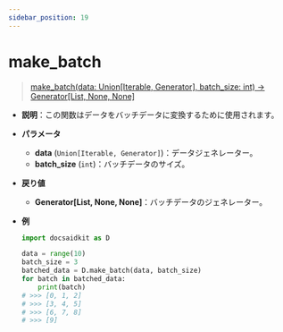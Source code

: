 ```yaml
---
sidebar_position: 19
---
```


# make_batch

> [make_batch(data: Union[Iterable, Generator], batch_size: int) -> Generator[List, None, None]](https://github.com/DocsaidLab/DocsaidKit/blob/71170598902b6f8e89a969f1ce27ed4fd05b2ff2/docsaidkit/utils/utils.py#L13)

- **説明**：この関数はデータをバッチデータに変換するために使用されます。

- **パラメータ**

  - **data** (`Union[Iterable, Generator]`)：データジェネレーター。
  - **batch_size** (`int`)：バッチデータのサイズ。

- **戻り値**

  - **Generator[List, None, None]**：バッチデータのジェネレーター。

- **例**

  ```python
  import docsaidkit as D

  data = range(10)
  batch_size = 3
  batched_data = D.make_batch(data, batch_size)
  for batch in batched_data:
      print(batch)
  # >>> [0, 1, 2]
  # >>> [3, 4, 5]
  # >>> [6, 7, 8]
  # >>> [9]
  ```
